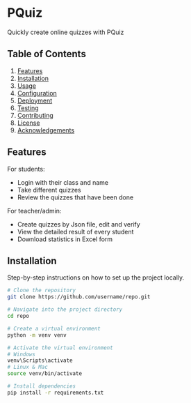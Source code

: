 # PQuiz

Quickly create online quizzes with PQuiz

## Table of Contents

1. [Features](#features)
3. [Installation](#installation)
4. [Usage](#usage)
5. [Configuration](#configuration)
6. [Deployment](#deployment)
7. [Testing](#testing)
8. [Contributing](#contributing)
9. [License](#license)
10. [Acknowledgements](#acknowledgements)

## Features

For students:

- Login with their class and name
- Take different quizzes
- Review the quizzes that have been done

For teacher/admin:

- Create quizzes by Json file, edit and verify
- View the detailed result of every student
- Download statistics in Excel form

## Installation

Step-by-step instructions on how to set up the project locally.

```bash
# Clone the repository
git clone https://github.com/username/repo.git

# Navigate into the project directory
cd repo

# Create a virtual environment
python -m venv venv

# Activate the virtual environment
# Windows
venv\Scripts\activate
# Linux & Mac
source venv/bin/activate

# Install dependencies
pip install -r requirements.txt
